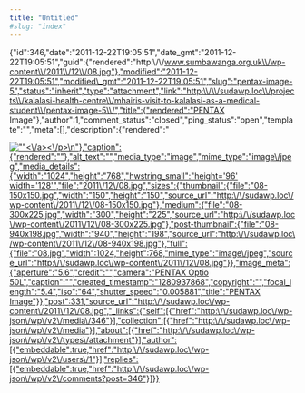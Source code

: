 ```yaml
---
title: "Untitled"
#slug: "index"
---
```


{"id":346,"date":"2011-12-22T19:05:51","date\_gmt":"2011-12-22T19:05:51","guid":{"rendered":"http:\\/\\/www.sumbawanga.org.uk\\/wp-content\\/2011\\/12\\/08.jpg"},"modified":"2011-12-22T19:05:51","modified\_gmt":"2011-12-22T19:05:51","slug":"pentax-image-5","status":"inherit","type":"attachment","link":"http:\\/\\/sudawp.loc\\/projects\\/kalalasi-health-centre\\/mhairis-visit-to-kalalasi-as-a-medical-student\\/pentax-image-5\\/","title":{"rendered":"PENTAX Image"},"author":1,"comment\_status":"closed","ping\_status":"open","template":"","meta":\[\],"description":{"rendered":"

[![\"\"](\"http:\/\/sudawp.loc\/wp-content\/2011\/12\/08-300x225.jpg\")<\\/a><\\/p>\\n"},"caption":{"rendered":""},"alt\_text":"","media\_type":"image","mime\_type":"image\\/jpeg","media\_details":{"width":"1024","height":"768","hwstring\_small":"height='96' width='128'","file":"2011\\/12\\/08.jpg","sizes":{"thumbnail":{"file":"08-150x150.jpg","width":"150","height":"150","source\_url":"http:\\/\\/sudawp.loc\\/wp-content\\/2011\\/12\\/08-150x150.jpg"},"medium":{"file":"08-300x225.jpg","width":"300","height":"225","source\_url":"http:\\/\\/sudawp.loc\\/wp-content\\/2011\\/12\\/08-300x225.jpg"},"post-thumbnail":{"file":"08-940x198.jpg","width":"940","height":"198","source\_url":"http:\\/\\/sudawp.loc\\/wp-content\\/2011\\/12\\/08-940x198.jpg"},"full":{"file":"08.jpg","width":1024,"height":768,"mime\_type":"image\\/jpeg","source\_url":"http:\\/\\/sudawp.loc\\/wp-content\\/2011\\/12\\/08.jpg"}},"image\_meta":{"aperture":"5.6","credit":"","camera":"PENTAX Optio 50L","caption":"","created\_timestamp":"1280937868","copyright":"","focal\_length":"5.4","iso":"64","shutter\_speed":"0.005881","title":"PENTAX Image"}},"post":331,"source\_url":"http:\\/\\/sudawp.loc\\/wp-content\\/2011\\/12\\/08.jpg","\_links":{"self":\[{"href":"http:\\/\\/sudawp.loc\\/wp-json\\/wp\\/v2\\/media\\/346"}\],"collection":\[{"href":"http:\\/\\/sudawp.loc\\/wp-json\\/wp\\/v2\\/media"}\],"about":\[{"href":"http:\\/\\/sudawp.loc\\/wp-json\\/wp\\/v2\\/types\\/attachment"}\],"author":\[{"embeddable":true,"href":"http:\\/\\/sudawp.loc\\/wp-json\\/wp\\/v2\\/users\\/1"}\],"replies":\[{"embeddable":true,"href":"http:\\/\\/sudawp.loc\\/wp-json\\/wp\\/v2\\/comments?post=346"}\]}}](http:\/\/sudawp.loc\/wp-content\/2011\/12\/08.jpg)